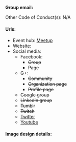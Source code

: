 **Group email:**

Other Code of Conduct(s): N/A 

#### Urls:
  - Event hub: [Meetup](https://www.meetup.com/Tulsa-Open-Source-Hardware-Meetup/)
  - Website: 
  - Social media:
    - Facebook:
      - ~~Group~~
      - ~~Page~~
    - G+:
      - ~~Community~~
      - ~~Organization page~~
      - ~~Profile page~~
    - ~~Google group~~
    - ~~LinkedIn group~~
    - ~~Tumblr~~
    - ~~Twitch~~
    - [Twitter](https://twitter.com/hardwaretulsa)
    - [Youtube](https://www.youtube.com/channel/UCSn4FIZEcvPx_Ri5fYCLSKA)

#### Image design details:
